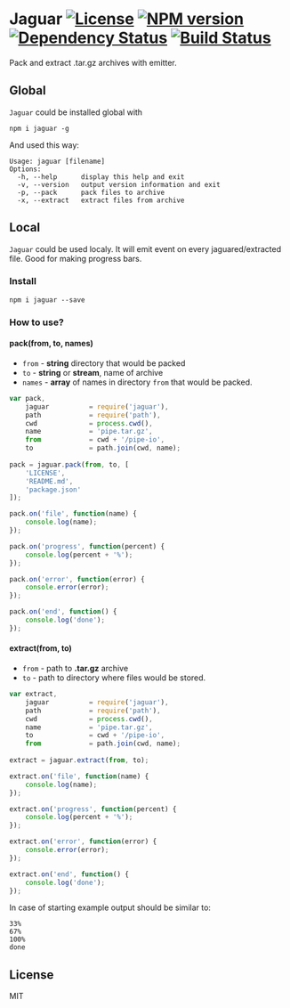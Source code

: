 # Jaguar [![License][LicenseIMGURL]][LicenseURL] [![NPM version][NPMIMGURL]][NPMURL] [![Dependency Status][DependencyStatusIMGURL]][DependencyStatusURL] [![Build Status][BuildStatusIMGURL]][BuildStatusURL]

Pack and extract .tar.gz archives with emitter. 

## Global

`Jaguar` could be installed global with

```
npm i jaguar -g
```
And used this way:

```
Usage: jaguar [filename]
Options:
  -h, --help      display this help and exit
  -v, --version   output version information and exit
  -p, --pack      pack files to archive
  -x, --extract   extract files from archive
```

## Local

`Jaguar` could be used localy. It will emit event on every jaguared/extracted file.
Good for making progress bars.

### Install

```
npm i jaguar --save
```

### How to use?

#### pack(from, to, names)

- `from`  - **string** directory that would be packed
- `to`    - **string** or **stream**, name of archive
- `names` - **array** of names in directory `from` that would be packed.

```js
var pack,
    jaguar          = require('jaguar'),
    path            = require('path'),
    cwd             = process.cwd(),
    name            = 'pipe.tar.gz',
    from            = cwd + '/pipe-io',
    to              = path.join(cwd, name);
    
pack = jaguar.pack(from, to, [
    'LICENSE',
    'README.md',
    'package.json'
]);

pack.on('file', function(name) {
    console.log(name);
});

pack.on('progress', function(percent) {
    console.log(percent + '%');
});

pack.on('error', function(error) {
    console.error(error);
});

pack.on('end', function() {
    console.log('done');
});
```

#### extract(from, to)

- `from` - path to **.tar.gz** archive
- `to` - path to directory where files would be stored.

```js
var extract,
    jaguar          = require('jaguar'),
    path            = require('path'),
    cwd             = process.cwd(),
    name            = 'pipe.tar.gz',
    to              = cwd + '/pipe-io',
    from            = path.join(cwd, name);
    
extract = jaguar.extract(from, to);

extract.on('file', function(name) {
    console.log(name);
});

extract.on('progress', function(percent) {
    console.log(percent + '%');
});

extract.on('error', function(error) {
    console.error(error);
});

extract.on('end', function() {
    console.log('done');
});
```


In case of starting example output should be similar to:

```
33%
67%
100%
done
```

## License

MIT

[NPMIMGURL]:                https://img.shields.io/npm/v/jaguar.svg?style=flat
[BuildStatusIMGURL]:        https://img.shields.io/travis/coderaiser/node-jaguar/master.svg?style=flat
[DependencyStatusIMGURL]:   https://img.shields.io/gemnasium/coderaiser/node-jaguar.svg?style=flat
[LicenseIMGURL]:            https://img.shields.io/badge/license-MIT-317BF9.svg?style=flat
[NPMURL]:                   https://npmjs.org/package/jaguar "npm"
[BuildStatusURL]:           https://travis-ci.org/coderaiser/node-jaguar  "Build Status"
[DependencyStatusURL]:      https://gemnasium.com/coderaiser/node-jaguar "Dependency Status"
[LicenseURL]:               https://tldrlegal.com/license/mit-license "MIT License"

